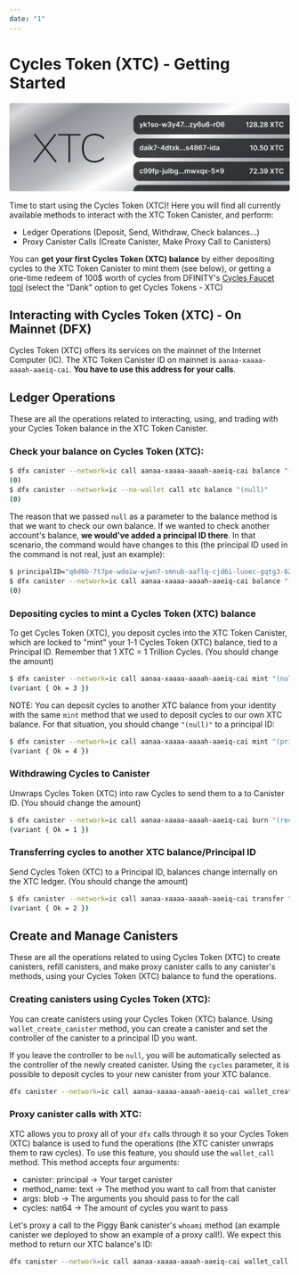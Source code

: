```yaml
---
date: "1"
---
```


# Cycles Token (XTC) - Getting Started

![](imgs/xtc-trx.png)

Time to start using the Cycles Token (XTC)! Here you will find all currently available methods to interact with the XTC Token Canister, and perform:

- Ledger Operations (Deposit, Send, Withdraw, Check balances...)
- Proxy Canister Calls (Create Canister, Make Proxy Call to Canisters)

You can **get your first Cycles Token (XTC) balance** by either depositing cycles to the XTC Token Canister to mint them (see below), or getting a one-time redeem of 100$ worth of cycles from DFINITY's [Cycles Faucet tool](https://faucet.dfinity.org/) (select the "Dank" option to get Cycles Tokens - XTC)

## Interacting with Cycles Token (XTC) - On Mainnet (DFX)

Cycles Token (XTC) offers its services on the mainnet of the Internet Computer (IC). The XTC Token Canister ID on mainnet is `aanaa-xaaaa-aaaah-aaeiq-cai`. **You have to use this address for your calls**.

## Ledger Operations
These are all the operations related to interacting, using, and trading with your Cycles Token balance in the XTC Token Canister.

### Check your balance on Cycles Token (XTC):

```bash
$ dfx canister --network=ic call aanaa-xaaaa-aaaah-aaeiq-cai balance "(null)"
(0)
$ dfx canister --network=ic --no-wallet call xtc balance "(null)"
(0)
```

The reason that we passed `null` as a parameter to the balance method is that we want to check our own balance. If we wanted to check
another account's balance, **we would've added a principal ID there**. In that scenario, the command would have changes to this
(the principal ID used in the command is not real, just an example):

```bash
$ principalID="q6d6b-7t7pe-wdoiw-wjwn7-smnub-aaflq-cjd6i-luoec-gqtg3-62hiy-7qe"
$ dfx canister --network=ic call aanaa-xaaaa-aaaah-aaeiq-cai balance "(principal \"$principalID\")"
(0)
```

### Depositing cycles to mint a Cycles Token (XTC) balance
To get Cycles Token (XTC), you deposit cycles into the XTC Token Canister, which are locked to "mint" your 1-1 Cycles Token (XTC) balance, tied to a Principal ID. Remember that 1 XTC = 1 Trillion Cycles. (You should change the amount)

```bash
$ dfx canister --network=ic call aanaa-xaaaa-aaaah-aaeiq-cai mint "(null)" --with-cycles AMOUNT
(variant { Ok = 3 })
```

NOTE: You can deposit cycles to another XTC balance from your identity with the same `mint` method that we used to deposit cycles to our own XTC balance. For that situation, you should change `"(null)"` to a principal ID:

```bash
$ dfx canister --network=ic call aanaa-xaaaa-aaaah-aaeiq-cai mint "(principal \"Some-Principal-ID\")" --with-cycles AMOUNT
(variant { Ok = 4 })
```


### Withdrawing Cycles to Canister
Unwraps Cycles Token (XTC) into raw Cycles to send them to a to Canister ID. (You should change the amount)

```bash
$ dfx canister --network=ic call aanaa-xaaaa-aaaah-aaeiq-cai burn "(record { canister_id= principal \"some-canister's-principal-id\"; amount= 2000})"
(variant { Ok = 1 })
```

### Transferring cycles to another XTC balance/Principal ID
Send Cycles Token (XTC) to a Principal ID, balances change internally on the XTC ledger. (You should change the amount)

```bash
$ dfx canister --network=ic call aanaa-xaaaa-aaaah-aaeiq-cai transfer "(record { to= principal \"some-account's-principal-id\"; amount= 1000 })"
(variant { Ok = 2 })
```


## Create and Manage Canisters

These are all the operations related to using Cycles Token (XTC) to create canisters, refill canisters, and make proxy canister calls to any canister's methods, using your Cycles Token (XTC) balance to fund the operations.

### Creating canisters using Cycles Token (XTC):

You can create canisters using your Cycles Token (XTC) balance. Using `wallet_create_canister` method, you can create a canister and set the controller of the canister to a principal ID you want. 

If you leave the controller to be `null`, you will be automatically selected as the controller of the newly created canister. Using the `cycles` parameter, it is possible to deposit cycles to your new canister from your XTC balance.

```bash
dfx canister --network=ic call aanaa-xaaaa-aaaah-aaeiq-cai wallet_create_canister "(record (cycles: (AMOUNT:nat64); controller: (\"null\"); ))"

```

### Proxy canister calls with XTC:

XTC allows you to proxy all of your `dfx` calls through it so your Cycles Token (XTC) balance is used to fund the operations (the XTC canister unwraps them to raw cycles). To use this feature, you should use the `wallet_call` method. This method accepts four arguments:

  - canister: principal -> Your target canister
  - method_name: text -> The method you want to call from that canister
  - args: blob -> The arguments you should pass to for the call
  - cycles: nat64 -> The amount of cycles you want to pass

Let's proxy a call to the Piggy Bank canister's `whoami` method (an example canister we deployed to show an example of a proxy call!). We expect this method to return our XTC balance's ID:

```bash
dfx canister --network=ic call aanaa-xaaaa-aaaah-aaeiq-cai wallet_call "(record { canister= principal \"dmj37-5iaaa-aaaad-qakya-cai\"; method_name= \"whoami\"; args= blob \"DIDL\01nh\01\00\00\"; cycles= (0:nat64); })"
```
